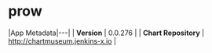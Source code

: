 # prow

|App Metadata|---|
| **Version** | 0.0.276 |
| **Chart Repository** | http://chartmuseum.jenkins-x.io |
